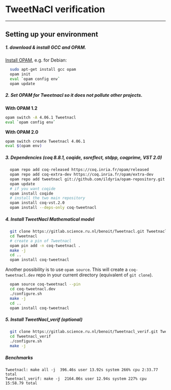 # TweetNaCl verification
-------------------------------

## Setting up your environment

##### 1. download & install GCC and OPAM.

[Install OPAM][1], e.g. for Debian:

```bash
  sudo apt-get install gcc opam
  opam init
  eval `opam config env`
  opam update
```

##### 2. Set OPAM for Tweetnacl so it does not pollute other projects.

**With OPAM 1.2**

```bash
opam switch -A 4.06.1 Tweetnacl
eval `opam config env`
```

**With OPAM 2.0**

```bash
opam switch create Tweetnacl 4.06.1
eval $(opam env)
```

##### 3. Dependencies (coq 8.8.1, coqide, ssreflect, stdpp, coqprime, VST 2.0)

```bash
  opam repo add coq-released https://coq.inria.fr/opam/released
  opam repo add coq-extra-dev https://coq.inria.fr/opam/extra-dev
  opam repo add tweetnacl git://github.com/ildyria/opam-repository.git
  opam update
  # if you want coqide
  opam install coqide
  # install the two main repository
  opam install coq-vst.2.0
  opam install --deps-only coq-tweetnacl
```

##### 4. Install TweetNacl Mathematical model

```bash
  git clone https://gitlab.science.ru.nl/benoit/Tweetnacl.git Tweetnacl
  cd Tweetnacl
  # create a pin of Tweetnacl
  opam pin add -n coq-tweetnacl .
  make -j
  cd ..
  opam install coq-tweetnacl
```

Another possibility is to use `opam source`. This will create a
`coq-tweetnacl.dev` repo in your current directory
(equivalent of `git clone`).


```bash
  opam source coq-tweetnacl --pin
  cd coq-tweetnacl.dev
  ./configure.sh
  make -j
  cd ..
  opam install coq-tweetnacl
```

##### 5. Install TweetNacl_verif (optional)

```bash
  git clone https://gitlab.science.ru.nl/benoit/Tweetnacl_verif.git Tweetnacl_verif
  cd Tweetnacl_verif
  ./configure.sh
  make -j
```

##### Benchmarks

```
Tweetnacl: make all -j  396.46s user 13.92s system 266% cpu 2:33.77 total
Tweetnacl_verif: make -j  2164.06s user 12.94s system 227% cpu 15:58.79 total
```

[1]: https://opam.ocaml.org/doc/Install.html
